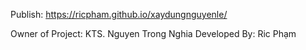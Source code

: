 Publish: https://ricpham.github.io/xaydungnguyenle/

Owner of Project: KTS. Nguyen Trong Nghia
Developed By: Ric Phạm
